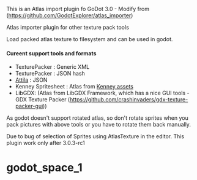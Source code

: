 This is an Atlas import plugin fo GoDot 3.0 - Modify from 
(https://github.com/GodotExplorer/atlas_importer)

Atlas importer plugin for other texture pack tools

Load packed atlas texture to filesystem and can be used in godot.

#### Cureent support tools and formats
- TexturePacker : Generic XML
- TexturePacker : JSON hash
- [Attila](https://github.com/r-lyeh/attila) : JSON
- Kenney Spritesheet : Atlas from [Kenney assets](http://kenney.nl/assets)
- LibGDX: (Atlas from LibGDX Framework, which has a nice GUI tools - GDX Texture Packer (https://github.com/crashinvaders/gdx-texture-packer-gui))

As godot doesn't support rotated atlas, so don't rotate sprites when you pack pictures with above tools or you have to rotate them back manually.

Due to bug of selection of Sprites using AtlasTexture in the editor. This plugin work only after 3.0.3-rc1
# godot_space_1
